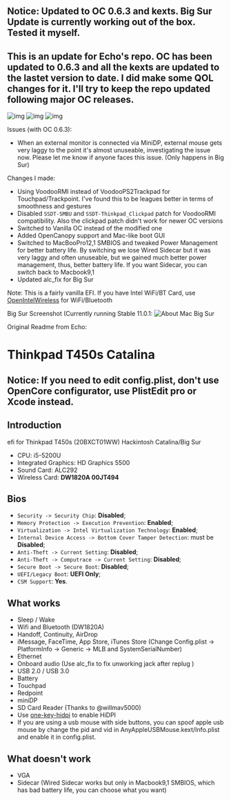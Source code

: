 ## Notice: Updated to OC 0.6.3 and kexts. Big Sur Update is currently working out of the box. Tested it myself. 
## This is an update for Echo's repo. OC has been updated to 0.6.3 and all the kexts are updated to the lastet version to date. I did make some QOL changes for it. I'll try to keep the repo updated following major OC releases. 
![img](https://img.shields.io/github/last-commit/i3p9/Hackintosh-Catalina-Opencore-Lenovo-T450s-efi.svg?color=green&label=last-commit) ![img](https://img.shields.io/badge/macOS%20support-catalina--bigsur-blue) ![img](https://img.shields.io/badge/Opencore%20version-0.6.3-red)

Issues (with OC 0.6.3):
* When an external monitor is connected via MiniDP, external mouse gets very laggy to the point it's almost unuseable, investigating the issue now. Please let me know if anyone faces this issue. (Only happens in Big Sur)

Changes I made:
* Using VoodooRMI instead of VoodooPS2Trackpad for Touchpad/Trackpoint. I've found this to be leagues better in terms of smoothness and gestures
* Disabled `SSDT-SMBU` and `SSDT-Thinkpad_Clickpad` patch for VoodooRMI compatibility. Also the clickpad patch didn't work for newer OC versions
* Switched to  Vanilla OC instead of the modified one
* Added OpenCanopy support and Mac-like boot GUI
* Switched to MacBooPro12,1 SMBIOS and tweaked Power Management for better battery life. By switching we lose Wired Sidecar but it was very laggy and often unuseable, but we gained much better power management, thus, better battery life. If you want Sidecar, you can switch back to Macbook9,1
* Updated alc_fix for Big Sur

Note: This is a fairly vanilla EFI. If you have Intel WiFi/BT Card, use [OpenIntelWireless](https://github.com/OpenIntelWireless) for WiFi/Bluetooth

Big Sur Screenshot (Currently running Stable 11.0.1:
![About Mac Big Sur](https://i.imgur.com/7PHmsEm.png)

Original Readme from Echo: 
# Thinkpad T450s Catalina

## Notice: If you need to edit config.plist, don't use OpenCore configurator, use PlistEdit pro or Xcode instead.

## Introduction

efi for Thinkpad T450s (20BXCT01WW) Hackintosh Catalina/Big Sur

- CPU: i5-5200U
- Integrated Graphics: HD Graphics 5500
- Sound Card: ALC292
- Wireless Card: **DW1820A 00JT494** 

## Bios

- `Security -> Security Chip`: **Disabled**;
- `Memory Protection -> Execution Prevention`: **Enabled**;
- `Virtualization -> Intel Virtualization Technology`: **Enabled**;
- `Internal Device Access -> Bottom Cover Tamper Detection`: must be **Disabled**;
- `Anti-Theft -> Current Setting`: **Disabled**;
- `Anti-Theft -> Computrace -> Current Setting`: **Disabled**;
- `Secure Boot -> Secure Boot`: **Disabled**;
- `UEFI/Legacy Boot`: **UEFI Only**;
- `CSM Support`: **Yes**.

## What works

- Sleep / Wake
- Wifi and Bluetooth (DW1820A)
- Handoff, Continuity, AirDrop
- iMessage, FaceTime, App Store, iTunes Store (Change Config.plist -> PlatformInfo -> Generic -> MLB and SystemSerialNumber)
- Ethernet
- Onboard audio (Use alc_fix to fix unworking jack after replug )
- USB 2.0 / USB 3.0
- Battery
- Touchpad
- Redpoint
- miniDP
- SD Card Reader (Thanks to @willmav5000)
- Use [one-key-hidpi](https://github.com/daliansky/XiaoMi-Pro-Hackintosh/blob/master/one-key-hidpi) to enable HiDPI
- If you are using a usb mouse with side buttons, you can spoof apple usb mouse by change the pid and vid in AnyAppleUSBMouse.kext/Info.plist and enable it in config.plist.

## What doesn't work

- VGA
- Sidecar (Wired Sidecar works but only in Macbook9,1 SMBIOS, which has bad battery life, you can choose what you want)
